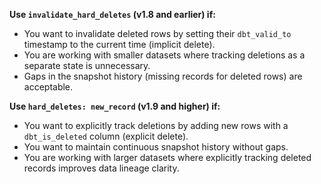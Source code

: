 <Expandable alt_header="When to use the hard_deletes and invalidate_hard_deletes config?">

**Use `invalidate_hard_deletes` (v1.8 and earlier) if:**
- You want to invalidate deleted rows by setting their `dbt_valid_to` timestamp to the current time (implicit delete).
- You are working with smaller datasets where tracking deletions as a separate state is unnecessary.
- Gaps in the snapshot history (missing records for deleted rows) are acceptable.

**Use `hard_deletes: new_record` (v1.9 and higher) if:**
- You want to explicitly track deletions by adding new rows with a `dbt_is_deleted` column (explicit delete).
- You want to maintain continuous snapshot history without gaps.
- You are working with larger datasets where explicitly tracking deleted records improves data lineage clarity.

</Expandable>
